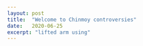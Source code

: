 ```yaml
---
layout: post
title:  "Welcome to Chinmoy controversies"
date:   2020-06-25
excerpt: "lifted arm using"
---
```

